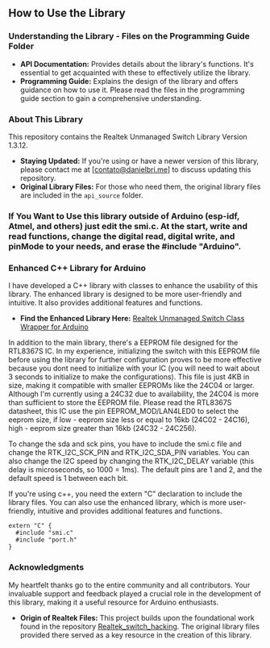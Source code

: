 ## How to Use the Library

### Understanding the Library - Files on the Programming Guide Folder
- **API Documentation:** Provides details about the library's functions. It's essential to get acquainted with these to effectively utilize the library.
- **Programming Guide:** Explains the design of the library and offers guidance on how to use it. Please read the files in the programming guide section to gain a comprehensive understanding.

### About This Library
This repository contains the Realtek Unmanaged Switch Library Version 1.3.12.
- **Staying Updated:** If you're using or have a newer version of this library, please contact me at [contato@danielbri.me] to discuss updating this repository.
- **Original Library Files:** For those who need them, the original library files are included in the `api_source` folder.

### If You Want to Use this library outside of Arduino (esp-idf, Atmel, and others) just edit the smi.c. At the start, write and read functions, change the digital read, digital write, and pinMode to your needs, and erase the #include "Arduino".

### Enhanced C++ Library for Arduino
I have developed a C++ library with classes to enhance the usability of this library. The enhanced library is designed to be more user-friendly and intuitive. It also provides additional features and functions.
- **Find the Enhanced Library Here:** [Realtek Unmanaged Switch Class Wrapper for Arduino](https://github.com/shiroichiheisen/Realtek-Unmanaged-Switch-Class-Wrapper-Arduino-Library)

In addition to the main library, there's a EEPROM file designed for the RTL8367S IC. In my experience, initializing the switch with this EEPROM file before using the library for further configuration proves to be more effective because you dont need to initialize with your IC (you will need to wait about 3 seconds to initialize to make the configurations). This file is just 4KB in size, making it compatible with smaller EEPROMs like the 24C04 or larger. Although I'm currently using a 24C32 due to availability, the 24C04 is more than sufficient to store the EEPROM file. Please read the RTL8367S datasheet, this IC use the pin EEPROM_MOD/LAN4LED0 to select the eeprom size, if low - eeprom size less or equal to 16kb (24C02 - 24C16), high - eeprom size greater than 16kb (24C32 - 24C256).

To change the sda and sck pins, you have to include the smi.c file and change the RTK_I2C_SCK_PIN and RTK_I2C_SDA_PIN variables. You can also change the I2C speed by changing the RTK_I2C_DELAY variable (this delay is microseconds, so 1000 = 1ms). The default pins are 1 and 2, and the default speed is 1 between each bit.

If you're using c++, you need the extern "C" declaration to include the library files. You can also use the enhanced library, which is more user-friendly, intuitive and provides additional features and functions.

```
extern "C" {
  #include "smi.c"
  #include "port.h"
}
```

### Acknowledgments
My heartfelt thanks go to the entire community and all contributors. Your invaluable support and feedback played a crucial role in the development of this library, making it a useful resource for Arduino enthusiasts.

- **Origin of Realtek Files:** This project builds upon the foundational work found in the repository [Realtek_switch_hacking](https://github.com/libc0607/Realtek_switch_hacking). The original library files provided there served as a key resource in the creation of this library.
